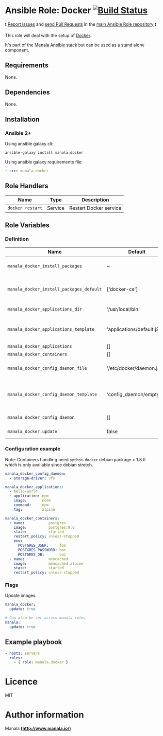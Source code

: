 # Ansible Role: Docker [![Build Status](https://travis-ci.org/manala/ansible-role-docker.svg?branch=master)](https://travis-ci.org/manala/ansible-role-docker)

:exclamation: [Report issues](https://github.com/manala/ansible-roles/issues) and [send Pull Requests](https://github.com/manala/ansible-roles/pulls) in the [main Ansible Role repository](https://github.com/manala/ansible-roles) :exclamation:

This role will deal with the setup of [Docker](https://www.docker.com/).

It's part of the [Manala Ansible stack](http://www.manala.io) but can be used as a stand alone component.

## Requirements

None.

## Dependencies

None.

## Installation

### Ansible 2+

Using ansible galaxy cli:

```bash
ansible-galaxy install manala.docker
```

Using ansible galaxy requirements file:

```yaml
- src: manala.docker
```

## Role Handlers

| Name             | Type    | Description            |
| ---------------- | ------- | ---------------------- |
| `docker restart` | Service | Restart Docker service |

## Role Variables

### Definition

| Name                                     | Default                   | Type    | Description                                |
| ---------------------------------------- | ------------------------- | ------- | ------------------------------------------ |
| `manala_docker_install_packages`         | ~                         | Array   | Dependency packages to install             |
| `manala_docker_install_packages_default` | ['docker-ce']             | Array   | Default dependency packages to install     |
| `manala_docker_applications_dir`         | '/usr/local/bin'          | String  | Applications dir path                      |
| `manala_docker_applications_template`    | 'applications/default.j2' | String  | Applications default template path         |
| `manala_docker_applications`             | []                        | Array   | Applications                               |
| `manala_docker_containers`               | []                        | Array   | Containers                                 |
| `manala_docker_config_daemon_file`       | '/etc/docker/daemon.json' | String  | Daemon configuration file path             |
| `manala_docker_config_daemon_template`   | 'config_daemon/empty.j2'  | String  | Daemon configuration default template path |
| `manala_docker_config_daemon`            | []                        | Array   | Daemon configuration                       |
| `manala_docker.update`                   | false                     | Boolean | Update images                              |

### Configuration example

Note: Containers handling need `python-docker` debian package > 1.8.0 which is
only available since debian stretch.

```yaml
manala_docker_config_daemon:
  - storage-driver: vfs

manala_docker_applications:
  - hello-world
  - application: npm
    image:       node
    command:     npm
    tag:         alpine

manala_docker_containers:
  - name:           postgres
    image:          postgres:9.6
    state:          started
    restart_policy: unless-stopped
    env:
      POSTGRES_USER:     foo
      POSTGRES_PASSWORD: bar
      POSTGRES_DB:       baz
  - name:           memcached
    image:          memcached:alpine
    state:          started
    restart_policy: unless-stopped
```

### Flags

Update images
```yaml
manala_docker:
  update: true

# Can also be set across manala roles
manala:
  update: true
```

## Example playbook

```yaml
- hosts: servers
  roles:
    - { role: manala.docker }
```

# Licence

MIT

# Author information

Manala [**(http://www.manala.io/)**](http://www.manala.io)
